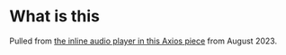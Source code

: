 # What is this

Pulled from [the inline audio player in this Axios piece](https://www.axios.com/chinese-communist-party-training-school-africa) from August 2023.
